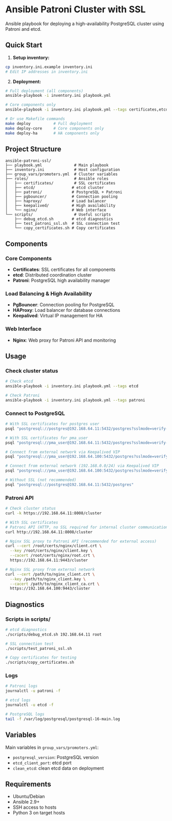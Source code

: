 # Ansible Patroni Cluster with SSL

Ansible playbook for deploying a high-availability PostgreSQL cluster using Patroni and etcd.

## Quick Start

1. **Setup inventory:**
```bash
cp inventory.ini.example inventory.ini
# Edit IP addresses in inventory.ini
```

2. **Deployment:**
```bash
# Full deployment (all components)
ansible-playbook -i inventory.ini playbook.yml

# Core components only
ansible-playbook -i inventory.ini playbook.yml --tags certificates,etcd,patroni

# Or use Makefile commands
make deploy          # Full deployment
make deploy-core     # Core components only
make deploy-ha       # HA components only
```

## Project Structure

```
ansible-patroni-ssl/
├── playbook.yml              # Main playbook
├── inventory.ini             # Host configuration
├── group_vars/promoters.yml  # Cluster variables
├── roles/                    # Ansible roles
│   ├── certificates/         # SSL certificates
│   ├── etcd/                # etcd cluster
│   ├── patroni/             # PostgreSQL + Patroni
│   ├── pgbouncer/           # Connection pooling
│   ├── haproxy/             # Load balancer
│   ├── keepalived/          # High availability
│   └── nginx/               # Web interface
└── scripts/                  # Useful scripts
    ├── debug_etcd.sh        # etcd diagnostics
    ├── test_patroni_ssl.sh  # SSL connection test
    └── copy_certificates.sh # Copy certificates
```

## Components

### Core Components
- **Certificates**: SSL certificates for all components
- **etcd**: Distributed coordination cluster
- **Patroni**: PostgreSQL high availability manager

### Load Balancing & High Availability
- **PgBouncer**: Connection pooling for PostgreSQL
- **HAProxy**: Load balancer for database connections
- **Keepalived**: Virtual IP management for HA

### Web Interface
- **Nginx**: Web proxy for Patroni API and monitoring

## Usage

### Check cluster status
```bash
# Check etcd
ansible-playbook -i inventory.ini playbook.yml --tags etcd

# Check Patroni
ansible-playbook -i inventory.ini playbook.yml --tags patroni
```

### Connect to PostgreSQL
```bash
# With SSL certificates for postgres user
psql "postgresql://postgres@192.168.64.11:5432/postgres?sslmode=verify-full&sslcert=/home/postgres/certs/client.crt&sslkey=/home/postgres/certs/client.key&sslrootcert=/etc/postgresql/certs/root.crt"

# With SSL certificates for pma_user
psql "postgresql://pma_user@192.168.64.11:5432/postgres?sslmode=verify-full&sslcert=/home/postgres/certs/pma_user.crt&sslkey=/home/postgres/certs/pma_user.key&sslrootcert=/etc/postgresql/certs/root.crt"

# Connect from external network via Keepalived VIP
psql "postgresql://pma_user@192.168.64.100:5432/postgres?sslmode=verify-full&sslcert=/home/postgres/certs/pma_user.crt&sslkey=/home/postgres/certs/pma_user.key&sslrootcert=/etc/postgresql/certs/root.crt"

# Connect from external network (192.168.0.0/24) via Keepalived VIP
psql "postgresql://pma_user@192.168.64.100:5432/postgres?sslmode=verify-full&sslcert=/home/postgres/certs/pma_user.crt&sslkey=/home/postgres/certs/pma_user.key&sslrootcert=/etc/postgresql/certs/root.crt"

# Without SSL (not recommended)
psql "postgresql://postgres@192.168.64.11:5432/postgres"
```

### Patroni API
```bash
# Check cluster status
curl -k https://192.168.64.11:8008/cluster

# With SSL certificates
# Patroni API (HTTP, no SSL required for internal cluster communication)
curl http://192.168.64.11:8008/cluster

# Nginx SSL proxy to Patroni API (recommended for external access)
curl --cert /root/certs/nginx/client.crt \
  --key /root/certs/nginx/client.key \
  --cacert /root/certs/nginx/root.crt \
  https://192.168.64.11:9443/cluster

# Nginx SSL proxy from external network
curl --cert /path/to/nginx_client.crt \
  --key /path/to/nginx_client.key \
  --cacert /path/to/nginx_client_ca.crt \
  https://192.168.64.100:9443/cluster
```

## Diagnostics

### Scripts in scripts/
```bash
# etcd diagnostics
./scripts/debug_etcd.sh 192.168.64.11 root

# SSL connection test
./scripts/test_patroni_ssl.sh

# Copy certificates for testing
./scripts/copy_certificates.sh
```

### Logs
```bash
# Patroni logs
journalctl -u patroni -f

# etcd logs
journalctl -u etcd -f

# PostgreSQL logs
tail -f /var/log/postgresql/postgresql-16-main.log
```

## Variables

Main variables in `group_vars/promoters.yml`:
- `postgresql_version`: PostgreSQL version
- `etcd_client_port`: etcd port
- `clean_etcd`: clean etcd data on deployment

## Requirements

- Ubuntu/Debian
- Ansible 2.9+
- SSH access to hosts
- Python 3 on target hosts
